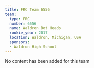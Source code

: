 ```yaml
---
title: FRC Team 6556
team:
  type: FRC
  number: 6556
  name: Waldron Bot Heads
  rookie_year: 2017
  location: Waldron, Michigan, USA
  sponsors:
  - Waldron High School
---
```


No content has been added for this team